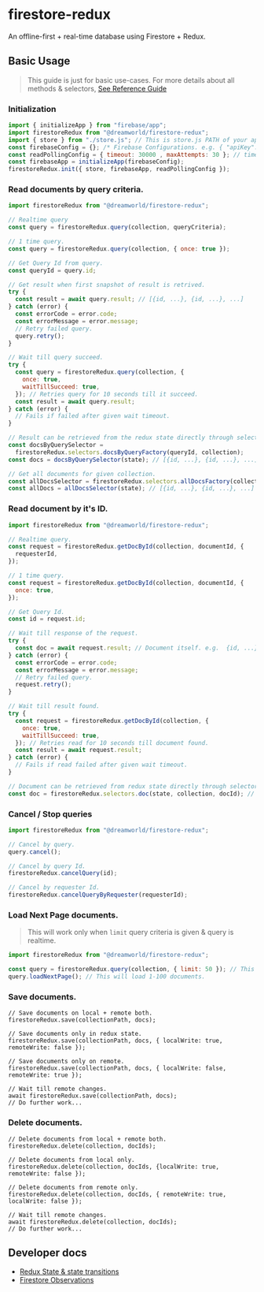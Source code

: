 # firestore-redux

An offline-first + real-time database using Firestore + Redux.

## Basic Usage

> This guide is just for basic use-cases. For more details about all methods & selectors, [See Reference Guide](./wiki/user-reference-guide.md)

### Initialization

```js
import { initializeApp } from "firebase/app";
import firestoreRedux from "@dreamworld/firestore-redux";
import { store } from "./store.js"; // This is store.js PATH of your application where store is created using `createStore` So replace it if required.
const firebaseConfig = {}; /* Firebase Configurations. e.g. { "apiKey": "AIzaSyAD9RzBEZ_pzZomgIbyIHo0No4PoFDm2Zc", "authDomain": "friendlyeats-d6aa1.firebaseapp.com", "projectId": "friendlyeats-d6aa1" } */
const readPollingConfig = { timeout: 30000 , maxAttempts: 30 }; // timeout is in milliseconds.
const firebaseApp = initializeApp(firebaseConfig);
firestoreRedux.init({ store, firebaseApp, readPollingConfig });
```

### Read documents by query criteria.

```javascript
import firestoreRedux from "@dreamworld/firestore-redux";

// Realtime query
const query = firestoreRedux.query(collection, queryCriteria);

// 1 time query.
const query = firestoreRedux.query(collection, { once: true });

// Get Query Id from query.
const queryId = query.id;

// Get result when first snapshot of result is retrived.
try {
  const result = await query.result; // [{id, ...}, {id, ...}, ...]
} catch (error) {
  const errorCode = error.code;
  const errorMessage = error.message;
  // Retry failed query.
  query.retry();
}

// Wait till query succeed.
try {
  const query = firestoreRedux.query(collection, {
    once: true,
    waitTillSucceed: true,
  }); // Retries query for 10 seconds till it succeed.
  const result = await query.result;
} catch (error) {
  // Fails if failed after given wait timeout.
}

// Result can be retrieved from the redux state directly through selector factory.
const docsByQuerySelector =
  firestoreRedux.selectors.docsByQueryFactory(queryId, collection);
const docs = docsByQuerySelector(state); // [{id, ...}, {id, ...}, ...]

// Get all documents for given collection.
const allDocsSelector = firestoreRedux.selectors.allDocsFactory(collection);
const allDocs = allDocsSelector(state); // [{id, ...}, {id, ...}, ...]
```

### Read document by it's ID.

```javascript
import firestoreRedux from "@dreamworld/firestore-redux";

// Realtime query.
const request = firestoreRedux.getDocById(collection, documentId, {
  requesterId,
});

// 1 time query.
const request = firestoreRedux.getDocById(collection, documentId, {
  once: true,
});

// Get Query Id.
const id = request.id;

// Wait till response of the request.
try {
  const doc = await request.result; // Document itself. e.g.  {id, ...}
} catch (error) {
  const errorCode = error.code;
  const errorMessage = error.message;
  // Retry failed query.
  request.retry();
}

// Wait till result found.
try {
  const request = firestoreRedux.getDocById(collection, {
    once: true,
    waitTillSucceed: true,
  }); // Retries read for 10 seconds till document found.
  const result = await request.result;
} catch (error) {
  // Fails if read failed after given wait timeout.
}

// Document can be retrieved from redux state directly through selector.
const doc = firestoreRedux.selectors.doc(state, collection, docId); // {id, ...}
```

### Cancel / Stop queries

```javascript
import firestoreRedux from "@dreamworld/firestore-redux";

// Cancel by query.
query.cancel();

// Cancel by query Id.
firestoreRedux.cancelQuery(id);

// Cancel by requester Id.
firestoreRedux.cancelQueryByRequester(requesterId);
```

### Load Next Page documents.

> This will work only when `limit` query criteria is given & query is realtime.

```javascript
import firestoreRedux from "@dreamworld/firestore-redux";

const query = firestoreRedux.query(collection, { limit: 50 }); // This will load 1-50 documents.
query.loadNextPage(); // This will load 1-100 documents.
```

### Save documents.

```JS
// Save documents on local + remote both.
firestoreRedux.save(collectionPath, docs);

// Save documents only in redux state.
firestoreRedux.save(collectionPath, docs, { localWrite: true, remoteWrite: false });

// Save documents only on remote.
firestoreRedux.save(collectionPath, docs, { localWrite: false, remoteWrite: true });

// Wait till remote changes.
await firestoreRedux.save(collectionPath, docs);
// Do further work...
```

### Delete documents.

```JS
// Delete documents from local + remote both.
firestoreRedux.delete(collection, docIds);

// Delete documents from local only.
firestoreRedux.delete(collection, docIds, {localWrite: true, remoteWrite: false });

// Delete documents from remote only.
firestoreRedux.delete(collection, docIds, { remoteWrite: true, localWrite: false });

// Wait till remote changes.
await firestoreRedux.delete(collection, docIds);
// Do further work...
```

## Developer docs

- [Redux State & state transitions](wiki/state.md)
- [Firestore Observations](wiki/firestore-observations.md)
